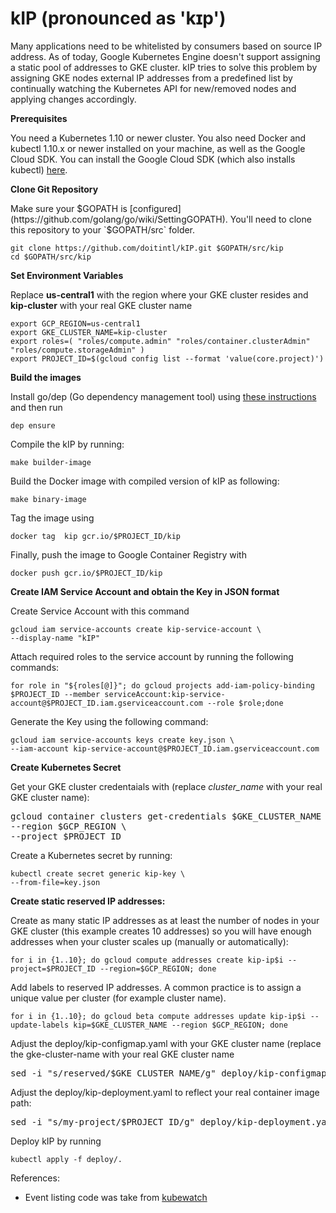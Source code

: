 # kIP (pronounced as 'kɪp')

Many applications need to be whitelisted by consumers based on source IP address. As of today, Google Kubernetes Engine doesn't support assigning a static pool of addresses to GKE cluster. kIP tries to solve this problem by assigning GKE nodes external IP addresses from a predefined list by continually watching the Kubernetes API for new/removed nodes and applying changes accordingly.

**Prerequisites**

You need a Kubernetes 1.10 or newer cluster. You also need Docker and kubectl 1.10.x or newer installed on your machine, as well as the Google Cloud SDK. You can install the Google Cloud SDK (which also installs kubectl) [here](https://cloud.google.com/sdk).


**Clone Git Repository**

Make sure your $GOPATH is [configured](https://github.com/golang/go/wiki/SettingGOPATH). You'll need to clone this repository to your `$GOPATH/src` folder. 

```
git clone https://github.com/doitintl/kIP.git $GOPATH/src/kip
cd $GOPATH/src/kip 
```

**Set Environment Variables**

Replace **us-central1** with the region where your GKE cluster resides and **kip-cluster** with your real GKE cluster name

```
export GCP_REGION=us-central1
export GKE_CLUSTER_NAME=kip-cluster
export roles=( "roles/compute.admin" "roles/container.clusterAdmin" "roles/compute.storageAdmin" )
export PROJECT_ID=$(gcloud config list --format 'value(core.project)')
```

**Build the images**

Install go/dep (Go dependency management tool) using [these instructions](https://github.com/golang/dep) and then run

```
dep ensure
```

Compile the kIP by running: 

```
make builder-image
```

Build the Docker image with compiled version of kIP as following:

```
make binary-image
```

Tag the image using 

```
docker tag  kip gcr.io/$PROJECT_ID/kip
```

Finally, push the image to Google Container Registry with 

```
docker push gcr.io/$PROJECT_ID/kip
```

**Create IAM Service Account and obtain the Key in JSON format**

Create Service Account with this command 

```
gcloud iam service-accounts create kip-service-account \
--display-name "kIP"
```

Attach required roles to the service account by running the following commands:

```
for role in "${roles[@]}"; do gcloud projects add-iam-policy-binding $PROJECT_ID --member serviceAccount:kip-service-account@$PROJECT_ID.iam.gserviceaccount.com --role $role;done
```

Generate the Key using the following command:

```
gcloud iam service-accounts keys create key.json \
--iam-account kip-service-account@$PROJECT_ID.iam.gserviceaccount.com
```
 
**Create Kubernetes Secret**

Get your GKE cluster credentaials with (replace *cluster_name* with your real GKE cluster name):

<pre>
gcloud container clusters get-credentials $GKE_CLUSTER_NAME \
--region $GCP_REGION \
--project $PROJECT_ID
</pre> 

Create a Kubernetes secret by running:

```
kubectl create secret generic kip-key \
--from-file=key.json
```

**Create static reserved IP addresses:** 

Create as many static IP addresses as at least the number of nodes in your GKE cluster (this example creates 10 addresses) so you will have enough addresses when your cluster scales up (manually or automatically):

```
for i in {1..10}; do gcloud compute addresses create kip-ip$i --project=$PROJECT_ID --region=$GCP_REGION; done
```

Add labels to reserved IP addresses. A common practice is to assign a unique value per cluster (for example cluster name).

```
for i in {1..10}; do gcloud beta compute addresses update kip-ip$i --update-labels kip=$GKE_CLUSTER_NAME --region $GCP_REGION; done
```

Adjust the deploy/kip-configmap.yaml with your GKE cluster name (replace the gke-cluster-name with your real GKE cluster name

<pre>
sed -i "s/reserved/$GKE_CLUSTER_NAME/g" deploy/kip-configmap.yaml
</pre>

Adjust the deploy/kip-deployment.yaml to reflect your real container image path:

<pre>
sed -i "s/my-project/$PROJECT_ID/g" deploy/kip-deployment.yaml
</pre>

Deploy kIP by running 

```
kubectl apply -f deploy/.
```

References:

 - Event listing code was take from [kubewatch](https://github.com/bitnami-labs/kubewatch/)
